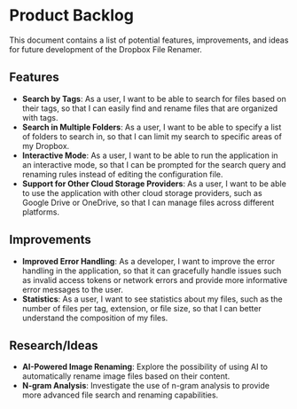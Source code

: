 # Product Backlog

This document contains a list of potential features, improvements, and ideas for future development of the Dropbox File Renamer.

## Features

- **Search by Tags**: As a user, I want to be able to search for files based on their tags, so that I can easily find and rename files that are organized with tags.
- **Search in Multiple Folders**: As a user, I want to be able to specify a list of folders to search in, so that I can limit my search to specific areas of my Dropbox.
- **Interactive Mode**: As a user, I want to be able to run the application in an interactive mode, so that I can be prompted for the search query and renaming rules instead of editing the configuration file.
- **Support for Other Cloud Storage Providers**: As a user, I want to be able to use the application with other cloud storage providers, such as Google Drive or OneDrive, so that I can manage files across different platforms.

## Improvements

- **Improved Error Handling**: As a developer, I want to improve the error handling in the application, so that it can gracefully handle issues such as invalid access tokens or network errors and provide more informative error messages to the user.
- **Statistics**: As a user, I want to see statistics about my files, such as the number of files per tag, extension, or file size, so that I can better understand the composition of my files.

## Research/Ideas

- **AI-Powered Image Renaming**: Explore the possibility of using AI to automatically rename image files based on their content.
- **N-gram Analysis**: Investigate the use of n-gram analysis to provide more advanced file search and renaming capabilities.
